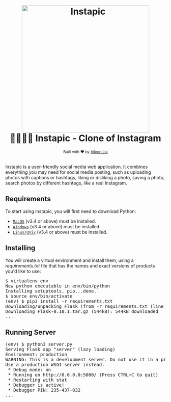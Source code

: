 <h1 align="center">
<a href="https://github.com/xinbeiliu/Instapic-project">
  <img alt="Instapic" src="https://www.brandchannel.com/wp-content/uploads/2016/05/instagram-new-logo-may-2016.jpg" width="400"></a>
  <br> 👍🏻👎🏻 Instapic - Clone of Instagram <br>
</h1>

<div align="center">
  <sub> Built with ❤︎ by
    <a href="https://github.com/xinbeiliu/">Aileen Liu</a>
</div>
<br>
  
Instapic is a user-friendly social media web application. It combines everything you may need for social media posting, such as uploading photos with captions or hashtags, liking or disliking a photo, saving a photo, search photos by different hashtags, like a real Instagram.

## Requirements

To start using Instapic, you will first need to download Python:

- [`MacOS`](https://www.python.org/downloads/) (v3.4 or above) must be installed.
- [`Windows`](https://www.python.org/downloads/windows/) (v3.4 or above) must be installed.
- [`Linux/Unix`](https://www.python.org/downloads/source/) (v3.4 or above) must be installed.

## Installing

<p>You will create a virtual environment and install them, using a <cite>requirements.txt</cite>
file that has the names and exact versions of products you'd like to use:</p>
<pre>
$ <span>virtualenv</span> <span>env</span>
New python executable in env/bin/python
Installing setuptools, pip...done.
$ <span>source env/bin/activate</span>
(env) $ <span>pip3</span> <span>install -r requirements.txt</span>
Downloading/unpacking Flask (from -r requirements.txt (line 1))
Downloading Flask-0.10.1.tar.gz (544kB): 544kB downloaded
<span>...</span>
</pre>

## Running Server

<pre>
(env) $ <span>python3 server.py</span>
Serving Flask app "server" (lazy loading)
Environment: production
WARNING: This is a development server. Do not use it in a production deployment.
Use a production WSGI server instead.
 * Debug mode: on
 * Running on http://0.0.0.0:5000/ (Press CTRL+C to quit)
 * Restarting with stat
 * Debugger is active!
 * Debugger PIN: 235-437-032
<span>...</span>
</pre>
